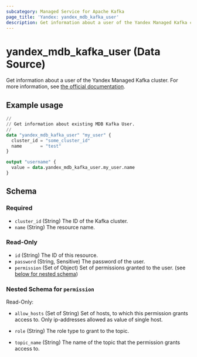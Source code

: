 ```yaml
---
subcategory: Managed Service for Apache Kafka
page_title: 'Yandex: yandex_mdb_kafka_user'
description: Get information about a user of the Yandex Managed Kafka cluster.
---
```


# yandex_mdb_kafka_user (Data Source)

Get information about a user of the Yandex Managed Kafka cluster. For more information, see [the official documentation](https://yandex.cloud/docs/managed-kafka/concepts).

## Example usage

```terraform
//
// Get information about existing MDB Kafka User.
//
data "yandex_mdb_kafka_user" "my_user" {
  cluster_id = "some_cluster_id"
  name       = "test"
}

output "username" {
  value = data.yandex_mdb_kafka_user.my_user.name
}
```

<!-- schema generated by tfplugindocs -->
## Schema

### Required

- `cluster_id` (String) The ID of the Kafka cluster.
- `name` (String) The resource name.

### Read-Only

- `id` (String) The ID of this resource.
- `password` (String, Sensitive) The password of the user.
- `permission` (Set of Object) Set of permissions granted to the user. (see [below for nested schema](#nestedatt--permission))

<a id="nestedatt--permission"></a>
### Nested Schema for `permission`

Read-Only:

- `allow_hosts` (Set of String) Set of hosts, to which this permission grants access to. Only ip-addresses allowed as value of single host.

- `role` (String) The role type to grant to the topic.

- `topic_name` (String) The name of the topic that the permission grants access to.

